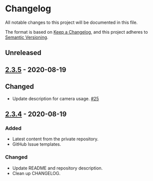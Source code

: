 # Changelog
All notable changes to this project will be documented in this file.

The format is based on [Keep a Changelog](https://keepachangelog.com/en/1.0.0/),
and this project adheres to [Semantic Versioning](https://semver.org/spec/v2.0.0.html).

## Unreleased

## [2.3.5] - 2020-08-19
## Changed
- Update description for camera usage. [#25](https://github.com/rokwire/safer-illinois-app/issues/25)

## [2.3.4] - 2020-08-19
### Added
- Latest content from the private repository.
- GitHub Issue templates.

### Changed
- Update README and repository description.
- Clean up CHANGELOG.

[Unreleased]: https://github.com/rokwire/safer-illinois-app/compare/v2.3.5+205...HEAD
[2.3.5]: https://github.com/rokwire/safer-illinois-app/compare/v2.3.4+204...v2.3.5+205
[2.3.4]: https://github.com/rokwire/safer-illinois-app/releases/tag/v2.3.4+204
